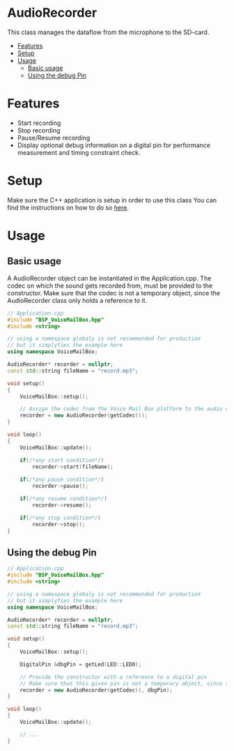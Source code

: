 # AudioRecorder
This class manages the dataflow from the microphone to the SD-card.

- [Features](#features)
- [Setup](#setup)
- [Usage](#usage)
    - [Basic usage](#basic-usage)
    - [Using the debug Pin](#using-the-debug-pin)

# Features
- Start recording
- Stop recording
- Pause/Resume recording
- Display optional debug information on a digital pin for performance measurement and timing constraint check.

# Setup
Make sure the C++ application is setup in order to use this class
You can find the instructions on how to do so [here](CppFromC.md).

# Usage
## Basic usage
A AudioRecorder object can be instantiated in the Application.cpp.
The codec on which the sound gets recorded from, must be provided to the constructor.
Make sure that the codec is not a temporary object, since the AudioRecorder class only holds a reference to it.
``` C++
// Application.cpp
#include "BSP_VoiceMailBox.hpp"
#include <string>

// using a namespace globaly is not recommended for production
// but it simplyfies the example here
using namespace VoiceMailBox; 

AudioRecorder* recorder = nullptr;
const std::string fileName = "record.mp3";

void setup()
{
    VoiceMailBox::setup();

    // Assign the codec from the Voice Mail Box platform to the audio recorder
    recorder = new AudioRecorder(getCodec());
}

void loop()
{
    VoiceMailBox::update();

    if(/*any start condition*/)
        recorder->start(fileName);
    
    if(/*any pause condition*/)
        recorder->pause();

    if(/*any resume condition*/)
        recorder->resume();

    if(/*any stop condition*/)
        recorder->stop(); 
}
```


## Using the debug Pin
``` C++
// Application.cpp
#include "BSP_VoiceMailBox.hpp"
#include <string>

// using a namespace globaly is not recommended for production
// but it simplyfies the example here
using namespace VoiceMailBox; 

AudioRecorder* recorder = nullptr;
const std::string fileName = "record.mp3";

void setup()
{
    VoiceMailBox::setup();

    DigitalPin &dbgPin = getLed(LED::LED0);

    // Provide the constructor with a reference to a digital pin
    // Make sure that this given pin is not a temporary object, since the Player only holds a reference to it.
    recorder = new AudioRecorder(getCodec(), dbgPin);
}

void loop()
{
    VoiceMailBox::update();

    // ...
}
```